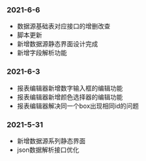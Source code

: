 

### 2021-6-6

- 数据源基础表对应接口的增删改查
- 脚本更新
- 新增数据源静态界面设计完成
- 新增字段解析功能

### 2021-6-3

- 报表编辑器新增数字输入框的编辑功能
- 报表编辑器新增颜色选择器的编辑功能
- 报表编辑器解决同一个box出现相同id的问题

### 2021-5-31

- 新增数据源系列静态界面
- json数据解析接口优化